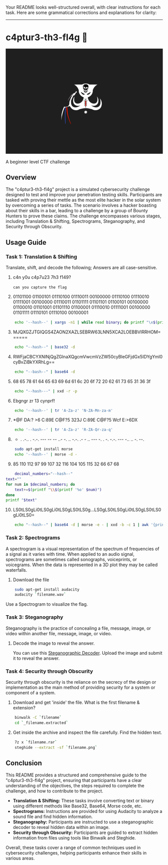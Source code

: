 Your README looks well-structured overall, with clear instructions for each task. Here are some grammatical corrections and explanations for clarity:

---

# c4ptur3-th3-fl4g 🚀

![Capture Flag](capture-the-flag.png)

A beginner level CTF challenge

## Overview

The "c4ptur3-th3-fl4g" project is a simulated cybersecurity challenge designed to test and improve your penetration testing skills. Participants are tasked with proving their mettle as the most elite hacker in the solar system by overcoming a series of tasks. The scenario involves a hacker boasting about their skills in a bar, leading to a challenge by a group of Bounty Hunters to prove these claims. The challenge encompasses various stages, including Translation & Shifting, Spectrograms, Steganography, and Security through Obscurity.

## Usage Guide

### Task 1: Translation & Shifting

Translate, shift, and decode the following; Answers are all case-sensitive.

1. c4n y0u c4p7u23 7h3 f149?

    ```can you capture the flag```

2. 01101100 01100101 01110100 01110011 00100000 01110100 01110010 01111001 00100000 01110011 01101111 01101101 01100101 00100000 01100010 01101001 01101110 01100001 01110010 01111001 00100000 01101111 01110101 01110100 00100001
```bash
    echo '--hash--' | xargs -n1 | while read binary; do printf "\x$(printf "%x" "$((2#$binary))")"; done 
```
3. MJQXGZJTGIQGS4ZAON2XAZLSEBRW63LNN5XCA2LOEBBVIRRHOM======
```bash
    echo "--hash--" | base32 -d 
```
4. RWFjaCBCYXNlNjQgZGlnaXQgcmVwcmVzZW50cyBleGFjdGx5IDYgYml0cyBvZiBkYXRhLg==
```bash
    echo "--bash--" | base64 -d
```
5. 68 65 78 61 64 65 63 69 6d 61 6c 20 6f 72 20 62 61 73 65 31 36 3f
```bash
    echo "--hash---" | xxd -r -p
```
6. Ebgngr zr 13 cynprf!
```bash
    echo '--hash--' | tr 'A-Za-z' 'N-ZA-Mn-za-m'
```
7. *@F DA:? >6 C:89E C@F?5 323J C:89E C@F?5 Wcf E:>6DX
```bash
    echo '--hash--' | tr 'A-Za-z' 'R-ZA-Qr-za-q'
```
8. - . .-.. . -.-. --- -- -- ..- -. .. -.-. .- - .. --- -.
. -. -.-. --- -.. .. -. --.
```bash
    sudo apt-get install morse
    echo '--hash--' | morse -d -
```
9. 85 110 112 97 99 107 32 116 104 105 115 32 66 67 68
```bash
    decimal_numbers="--hash--"
text=""
for num in $decimal_numbers; do
    text+=$(printf "\\$(printf '%o' $num)")
done
printf "$text"

```
10. LS0tLS0gLi0tLS0gLi0tLS0gLS0tLS0g...LS0gLS0tLS0gLi0tLS0gLS0tLS0gLi0tLS0=
```bash
    echo "--hash--" | base64 -d | morse -e - | xxd -b -c 1 | awk '{print $2}' | tr -d '\n' | sed 's/ //g' | tr '!-~' 'P-~!-O'
```

### Task 2: Spectrograms

A spectrogram is a visual representation of the spectrum of frequencies of a signal as it varies with time. When applied to an audio signal, spectrograms are sometimes called sonographs, voiceprints, or voicegrams. When the data is represented in a 3D plot they may be called waterfalls. 

1. Download the file

```bash
    sudo apt-get install audacity
    audacity `filename.wav`
```

Use a Spectrogram to visualize the flag.

### Task 3: Steganography

Steganography is the practice of concealing a file, message, image, or video within another file, message, image, or video.

1. Decode the image to reveal the answer. 

    You can use this [Steganographic Decoder](https://futureboy.us/stegano/decinput.html). Upload the image and submit it to reveal the answer.

### Task 4: Security through Obscurity

Security through obscurity is the reliance on the secrecy of the design or implementation as the main method of providing security for a system or component of a system.

1. Download and get 'inside' the file. What is the first filename & extension?
```bash
    binwalk -C `filename`
    cd `_filename.extracted`
```

2. Get inside the archive and inspect the file carefully. Find the hidden text.
```bash
    7z x `filename.rar`
    steghide --extract -sf `filename.png`
```

## Conclusion

This README provides a structured and comprehensive guide to the "c4ptur3-th3-fl4g" project, ensuring that participants have a clear understanding of the objectives, the steps required to complete the challenge, and how to contribute to the project.

- **Translation & Shifting:** These tasks involve converting text or binary using different methods like Base32, Base64, Morse code, etc.
- **Spectrograms:** Instructions are provided for using Audacity to analyze a sound file and find hidden information.
- **Steganography:** Participants are instructed to use a steganographic decoder to reveal hidden data within an image.
- **Security through Obscurity:** Participants are guided to extract hidden information from files using tools like Binwalk and Steghide.

Overall, these tasks cover a range of common techniques used in cybersecurity challenges, helping participants enhance their skills in various areas.